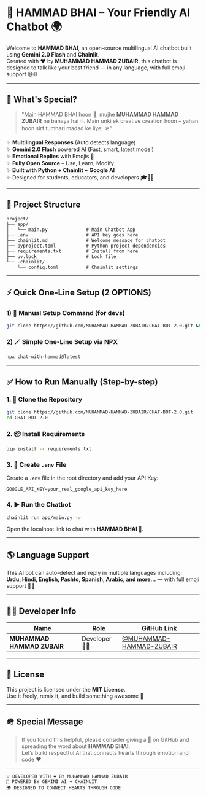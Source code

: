 # 🤖 HAMMAD BHAI – Your Friendly AI Chatbot 🌍

Welcome to **HAMMAD BHAI**, an open-source multilingual AI chatbot built using **Gemini 2.0 Flash** and **Chainlit**.  
Created with ❤️ by **MUHAMMAD HAMMAD ZUBAIR**, this chatbot is designed to talk like your best friend — in any language, with full emoji support 😄🌐

---

## 🧠 What's Special?

> "Main HAMMAD BHAI hoon 🤖, mujhe **MUHAMMAD HAMMAD ZUBAIR** ne banaya hai 💡.
> Main unki ek creative creation hoon – yahan hoon sirf tumhari madad ke liye! 🪖"

✨ **Multilingual Responses** (Auto detects language)  
✨ **Gemini 2.0 Flash** powered AI (Fast, smart, latest model)  
✨ **Emotional Replies** with Emojis 🥰  
✨ **Fully Open Source** – Use, Learn, Modify  
✨ **Built with Python + Chainlit + Google AI**  
✨ Designed for students, educators, and developers 🎓👨‍💻  

---

## 📂 Project Structure

```
project/
├── app/
│   └── main.py              # Main Chatbot App
├── .env                     # API key goes here
├── chainlit.md              # Welcome message for chatbot
├── pyproject.toml           # Python project dependencies
├── requirements.txt         # Install from here
├── uv.lock                  # Lock file
└── .chainlit/
    └── config.toml          # Chainlit settings
```

---

## ⚡ Quick One-Line Setup (2 OPTIONS)

### 1) 🧪 Manual Setup Command (for devs)

```bash
git clone https://github.com/MUHAMMAD-HAMMAD-ZUBAIR/CHAT-BOT-2.0.git && cd CHAT-BOT-2.0 && pip install -r requirements.txt && chainlit run app/main.py
```

### 2) 🪄 Simple One-Line Setup via NPX

```bash
npx chat-with-hammad@latest
```

---

## ✅ How to Run Manually (Step-by-step)

### 1. 🔐 Clone the Repository

```bash
git clone https://github.com/MUHAMMAD-HAMMAD-ZUBAIR/CHAT-BOT-2.0.git
cd CHAT-BOT-2.0
```

### 2. 📦 Install Requirements

```bash
pip install -r requirements.txt
```

### 3. 🧶 Create `.env` File

Create a `.env` file in the root directory and add your API Key:

```env
GOOGLE_API_KEY=your_real_google_api_key_here
```

### 4. ▶️ Run the Chatbot

```bash
chainlit run app/main.py -w
```

Open the localhost link to chat with **HAMMAD BHAI 🤖**.

---

## 🌎 Language Support

This AI bot can auto-detect and reply in multiple languages including:  
**Urdu, Hindi, English, Pashto, Spanish, Arabic, and more...** — with full emoji support 🎉💬

---

## 🧑‍💻 Developer Info

| Name                       | Role            | GitHub Link                                      |
| -------------------------- | --------------- | ------------------------------------------------ |
| **MUHAMMAD HAMMAD ZUBAIR** | Developer 👨‍💻 | [@MUHAMMAD-HAMMAD-ZUBAIR](https://github.com/MUHAMMAD-HAMMAD-ZUBAIR) |

---

## 📜 License

This project is licensed under the **MIT License**.  
Use it freely, remix it, and build something awesome 🚀

---

## 🪖 Special Message

> If you found this helpful, please consider giving a 🌟 on GitHub and spreading the word about **HAMMAD BHAI**.  
> Let’s build respectful AI that connects hearts through emotion and code ❤️

---

```
💡 DEVELOPED WITH ❤️ BY MUHAMMAD HAMMAD ZUBAIR  
🤖 POWERED BY GEMINI AI + CHAINLIT  
🌍 DESIGNED TO CONNECT HEARTS THROUGH CODE
```
